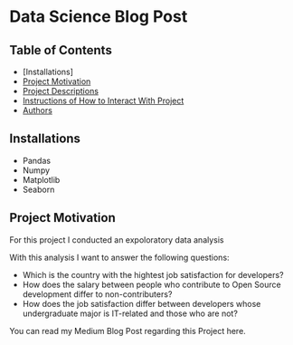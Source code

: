 # Data Science Blog Post

## Table of Contents
 * [Installations]
 * [Project Motivation](#project-motivation)
 * [Project Descriptions](#project-descriptions)
 * [Instructions of How to Interact With Project](#instructions-of-how-to-interact-with-project)
 * [Authors](#author)

## Installations
- Pandas
- Numpy
- Matplotlib
- Seaborn


## Project Motivation

For this project I conducted an expoloratory data analysis 


With this analysis I want to answer the following questions:
- Which is the country with the hightest job satisfaction for developers?
- How does the salary between people who contribute to Open Source development differ to non-contributers?
- How does the job satisfaction differ between developers whose undergraduate major is IT-related and those who are not?


You can read my Medium Blog Post regarding this Project here.